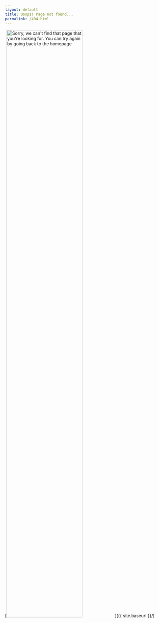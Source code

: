 ```yaml
---
layout: default
title: Ooops! Page not found...
permalink: /404.html
---
```



[<img width="70%" class="align-center" src="{{ site.baseurl }}/images/404.jpg" alt="Sorry, we can't find that page that you're looking for. You can try again by going back to the homepage"/>]({{ site.baseurl }}/)

<!-- Sorry, we can't find that page that you're looking for. You can try again by going [back to the homepage]({{ site.baseurl }}/). -->
